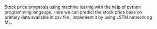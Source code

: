 Stock price prognosis using machine learnig with the help of python programming langauge.
Here we can predict the stock price base on primary data available in csv file , implement it by using LSTM network og ML. 
 
